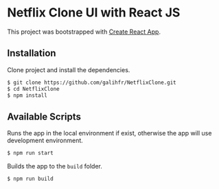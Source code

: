 # Netflix Clone UI with React JS

This project was bootstrapped with [Create React App](https://github.com/facebook/create-react-app).

## Installation
Clone project and install the dependencies.

```sh
$ git clone https://github.com/galihfr/NetflixClone.git
$ cd NetflixClone
$ npm install
```

## Available Scripts
Runs the app in the local environment if exist, otherwise the app will use development environment.

```sh
$ npm run start
```

Builds the app to the `build` folder.

```sh
$ npm run build
```
